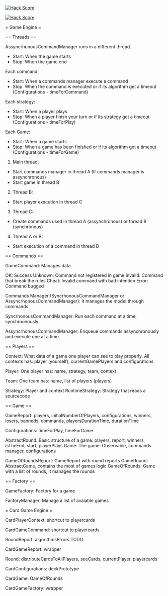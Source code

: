 [![Hack Score](https://hackscore.herokuapp.com/badge/562aaa5c1ef7b80005dd8d3b?template=1)](https://hackscore.herokuapp.com/user/562aaa5c1ef7b80005dd8d3b)

[![Hack Score](https://hackscore.herokuapp.com/badge/562aaa5c1ef7b80005dd8d3b?template=2)](https://hackscore.herokuapp.com/user/562aaa5c1ef7b80005dd8d3b)

= Game Engine = 

== Threads == 

AssyncrhonousCommandManager runs in a different thread.
- Start: When the game starts
- Stop: When the game end

Each command:
- Start: When a commands manager execute a command
- Stop: When the command is executed or if its algorithm get a timeout (Configurations - timeForCommand)

Each strategy:
- Start: When a player plays
- Stop: When a player finish your turn or if its strategy get a timeout (Configurations - timeForPlay)

Each Game:
- Start: When a game starts
- Stop: When a game has been finished or if its algorithm get a timeout (Configurations - timeForGame)


1) Main thread:
- Start commands manager in thread A (If commands manager is assynchronous)
- Start game in thread B

2) Thread B:
- Start player execution in thread C

3) Thread C:
- Create commands used in thread A (assynchronous) or thread B (synchronous)

4) Thread A or B:
- Start execution of a command in thread D

== Commands ==

GameCommand: Manages data

OK: Success
Unknown: Command not registered in game
Invalid: Command that break the rules
Cheat: Invalid command with bad intention
Error: Command bugged

Commands Manager (SyncrhonousCommandManager or AssyncrhonousCommandManager): It manages the model through commands

SyncrhonousCommandManager: Run each command at a time, synchrounously.

AssyncrhonousCommandManager: Enqueue commands assynchronously and execute one at a time.


== Players ==

Context: What data of a game one player can see to play properly.
All contexts has: player (yourself), currentGamePlayers and configurations

Player: One player has: name, strategy, team, context 

Team: One team has: name, list of players (players)

Strategy: Player and context
RuntimeStrategy: Strategy that reads a sourcecode

== Game ==

GameReport: players, initialNumberOfPlayers, configurations, winners, losers, banneds, commands, playersDurationTime, durationTime
    
Configurations: timeForPlay, timeForGame
    
AbstractRound: Basic structure of a game: players, report, winners, isTheEnd, start, playerPlays
Game: The game: Observable, commands manager, configurations

GameOfRoundsReport: GameReport with round reports
GameRound: AbstractGame, contains the most of games logic
GameOfRounds: Game with a list of rounds, it manages the rounds

== Factory ==

GameFactory: Factory for a game

FactoryManager: Manage a list of avaiable games 



= Card Game Engine =

CardPlayerContext: shortcut to playercards

CardGameCommand: shortcut to playercards

RoundReport: algorithmsErrors TODO

CardGameReport: wrapper

Round: distributeCardsToAllPlayers, seeCards, currentPlayer, playercards

CardConfigurations: deckPrototype

CardGame: GameOfRounds

CardGameFactory: wrapper

